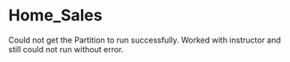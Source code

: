 # Home_Sales

Could not get the Partition to run successfully.  Worked with instructor and still could not run without error.  
